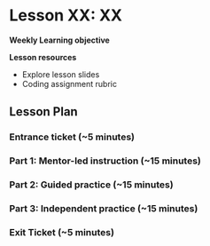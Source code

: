 # Lesson XX: XX

**Weekly Learning objective**

**Lesson resources**

* Explore lesson slides
* Coding assignment rubric

## Lesson Plan

### Entrance ticket (~5 minutes)

### Part 1: Mentor-led instruction (~15 minutes)

### Part 2: Guided practice (~15 minutes)

### Part 3: Independent practice (~15 minutes)

### Exit Ticket (~5 minutes)
